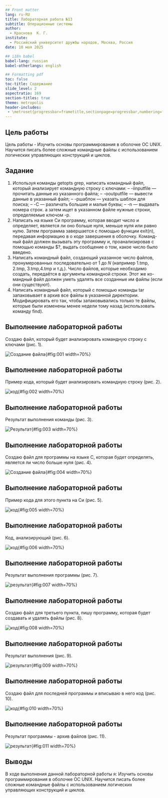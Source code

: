 ```yaml
---
## Front matter
lang: ru-RU
title: Лабораторная работа №13
subtitle: Операционные системы
author:
  - Краснова  К. Г.
institute:
  - Российский университет дружбы народов, Москва, Россия
date: 10 мая 2025

## i18n babel
babel-lang: russian
babel-otherlangs: english

## Formatting pdf
toc: false
toc-title: Содержание
slide_level: 2
aspectratio: 169
section-titles: true
theme: metropolis
header-includes:
 - \metroset{progressbar=frametitle,sectionpage=progressbar,numbering=fraction}
---
```


## Цель работы

Цель работы - Изучить основы программирования в оболочке ОС UNIX. Научится писать более
сложные командные файлы с использованием логических управляющих конструкций
и циклов.

## Задание

1. Используя команды getopts grep, написать командный файл, который анализирует
командную строку с ключами:
– -iinputfile — прочитать данные из указанного файла;
– -ooutputfile — вывести данные в указанный файл;
– -pшаблон — указать шаблон для поиска;
– -C — различать большие и малые буквы;
– -n — выдавать номера строк.
а затем ищет в указанном файле нужные строки, определяемые ключом -p.
2. Написать на языке Си программу, которая вводит число и определяет, является ли оно
больше нуля, меньше нуля или равно нулю. Затем программа завершается с помощью
функции exit(n), передавая информацию в о коде завершения в оболочку. Команд-
ный файл должен вызывать эту программу и, проанализировав с помощью команды
$?, выдать сообщение о том, какое число было введено.
3. Написать командный файл, создающий указанное число файлов, пронумерованных
последовательно от 1 до 𝑁 (например 1.tmp, 2.tmp, 3.tmp,4.tmp и т.д.). Число файлов,
которые необходимо создать, передаётся в аргументы командной строки. Этот же ко-
мандный файл должен уметь удалять все созданные им файлы (если они существуют).
4. Написать командный файл, который с помощью команды tar запаковывает в архив
все файлы в указанной директории. Модифицировать его так, чтобы запаковывались
только те файлы, которые были изменены менее недели тому назад (использовать
команду find).

## Выполнение лабораторной работы

Создаю файл, который будет анализировать командную строку с ключами (рис. 1).

![Создание файла](image/1.jpg){#fig:001 width=70%}

## Выполнение лабораторной работы

Пример кода, который будет анализировать командную строку (рис. 2).

![код](image/2.jpg){#fig:002 width=70%}

## Выполнение лабораторной работы

Результат выполнения команды (рис. 3).

![Результат](image/3.jpg){#fig:003 width=70%}

## Выполнение лабораторной работы

Создаю файл для программы на языке С, которая будет определять, является ли число больше нуля (рис. 4).

![Создание файла](image/4.jpg){#fig:004 width=70%}

## Выполнение лабораторной работы

Пример кода для этого пункта  на Си (рис. 5).

![код](image/5.jpg){#fig:005 width=70%}

## Выполнение лабораторной работы

Код, анализирующий (рис. 6).

![код](image/6.jpg){#fig:006 width=70%}

## Выполнение лабораторной работы

Результат выполнения программы (рис. 7).

![результат](image/7.jpg){#fig:007 width=70%}

## Выполнение лабораторной работы

Создаю файл для третьего пункта, пишу программу, которая будет создавать и удалять файлы (рис. 8).

![код](image/8.jpg){#fig:008 width=70%}

## Выполнение лабораторной работы

Результат выполнения (рис. 9).

![результат](image/9.jpg){#fig:009 width=70%}

## Выполнение лабораторной работы

Создаю файл для последней программы и вписываю в него код (рис. 10).

![код](image/10.jpg){#fig:010 width=70%}

## Выполнение лабораторной работы

Результат программы - архив файлов (рис. 11).

![результат](image/11.jpg){#fig:011 width=70%}

## Выводы

В ходе выполнения данной лабораторной работы я: Изучить основы программирования в оболочке ОС UNIX. Научится писать более
сложные командные файлы с использованием логических управляющих конструкций
и циклов.

